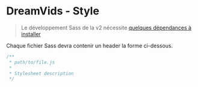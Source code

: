 # DreamVids - Style

> Le développement Sass de la v2 nécessite [quelques dépendances à installer](https://github.com/DreamVids/DreamVids/tree/dreamvids-2.0-dev/assets)

Chaque fichier Sass devra contenir un header la forme ci-dessous.

```css
/**
 * path/to/file.js
 *
 * Stylesheet description
 */
```